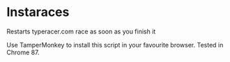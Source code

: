 # Instaraces
Restarts typeracer.com race as soon as you finish it

Use TamperMonkey to install this script in your favourite browser. Tested in Chrome 87.

